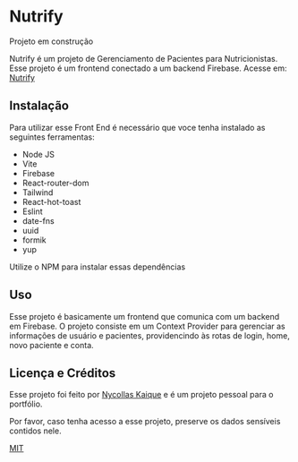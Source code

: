 # Nutrify

Projeto em construção

Nutrify é um projeto de Gerenciamento de Pacientes para Nutricionistas.
Esse projeto é um frontend conectado a um backend Firebase.
Acesse em: [Nutrify](https://nutrifyapp.netlify.app/)

## Instalação

Para utilizar esse Front End é necessário que voce tenha instalado as seguintes ferramentas:

- Node JS
- Vite
- Firebase
- React-router-dom
- Tailwind
- React-hot-toast
- Eslint
- date-fns
- uuid
- formik
- yup

Utilize o NPM para instalar essas dependências

## Uso

Esse projeto é basicamente um frontend que comunica com um backend em Firebase.
O projeto consiste em um Context Provider para gerenciar as informações de usuário e pacientes, providencindo às rotas de login, home, novo paciente e conta.

## Licença e Créditos

Esse projeto foi feito por [Nycollas Kaique](https://linkedin.com/in/nycollaskaique) e é um projeto pessoal para o portfólio.

Por favor, caso tenha acesso a esse projeto, preserve os dados sensíveis contidos nele.

[MIT](https://choosealicense.com/licenses/mit/)
